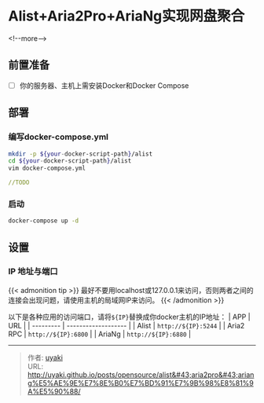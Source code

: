 # Alist&#43;Aria2Pro&#43;AriaNg实现网盘聚合


&lt;!--more--&gt;

## 前置准备

- [ ] 你的服务器、主机上需安装Docker和Docker Compose

## 部署

### 编写docker-compose.yml

```bash
mkdir -p ${your-docker-script-path}/alist
cd ${your-docker-script-path}/alist
vim docker-compose.yml
```

```yaml
//TODO
```

### 启动
```bash
docker-compose up -d
```

## 设置

### IP 地址与端口

{{&lt; admonition tip &gt;}}
最好不要用localhost或127.0.0.1来访问，否则两者之间的连接会出现问题，请使用主机的局域网IP来访问。
{{&lt; /admonition &gt;}}

以下是各种应用的访问端口，请将`${IP}`替换成你docker主机的IP地址：
| APP       | URL                 |
| --------- | ------------------- |
| Alist     | `http://${IP}:5244` |
| Aria2 RPC | `http://${IP}:6800` |
| AriaNg    | `http://${IP}:6880` |

---

> 作者: [uyaki](https://www.github.com/uyaki)  
> URL: http://uyaki.github.io/posts/opensource/alist&#43;aria2pro&#43;ariang%E5%AE%9E%E7%8E%B0%E7%BD%91%E7%9B%98%E8%81%9A%E5%90%88/  

